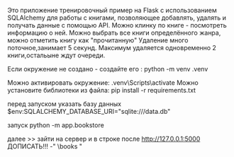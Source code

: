 
Это приложение тренировочный пример на Flask с использованием SQLAlchemy для работы с книгами, позволяющее добавлять, удалять и получать данные с помощью API.
Можно клинку по книге - посмотреть информацию о ней. Можно выбрать все книги определённого жанра, можно отметить книгу как "прочитанную"
Удаление много поточное,занимает 5 секунд. Максимум удаляется одновременно 2 книги,остальыне ждут очереди. 

Если окружение не создано - создайте его : python -m venv .venv     

Можно активировать  окружение: .venv\Scripts\activate
Можно установите библиотеки из файла: pip install -r requirements.txt 

перед запуском указать базу данных 
 $env:SQLALCHEMY_DATABASE_URI="sqlite:///data.db"

 запуск
python -m app.bookstore

далее >> зайти на сервер и в строке  после http://127.0.0.1:5000 ДОПИСАТЬ!!! -" \books "
